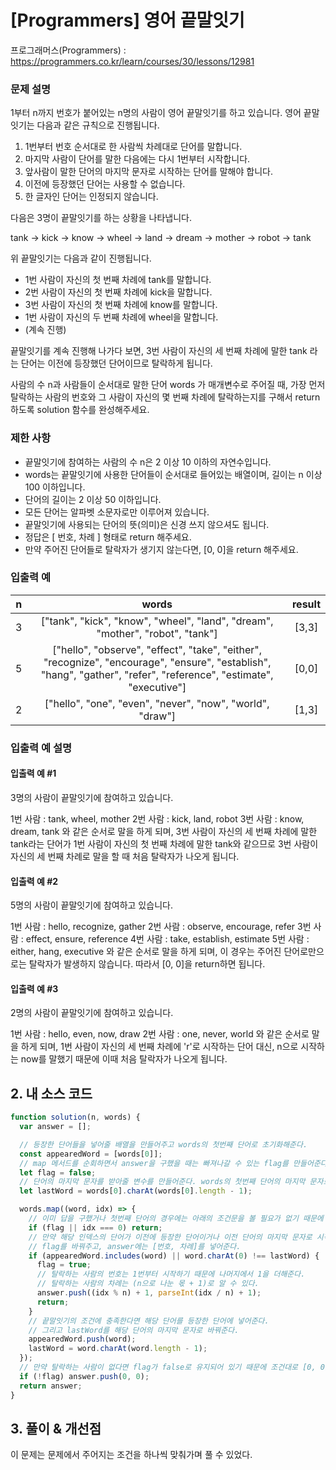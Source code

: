 # [Programmers] 영어 끝말잇기

프로그래머스(Programmers) : https://programmers.co.kr/learn/courses/30/lessons/12981

### 문제 설명

1부터 n까지 번호가 붙어있는 n명의 사람이 영어 끝말잇기를 하고 있습니다. 영어 끝말잇기는 다음과 같은 규칙으로 진행됩니다.

1. 1번부터 번호 순서대로 한 사람씩 차례대로 단어를 말합니다.
2. 마지막 사람이 단어를 말한 다음에는 다시 1번부터 시작합니다.
3. 앞사람이 말한 단어의 마지막 문자로 시작하는 단어를 말해야 합니다.
4. 이전에 등장했던 단어는 사용할 수 없습니다.
5. 한 글자인 단어는 인정되지 않습니다.

다음은 3명이 끝말잇기를 하는 상황을 나타냅니다.

tank → kick → know → wheel → land → dream → mother → robot → tank

위 끝말잇기는 다음과 같이 진행됩니다.

- 1번 사람이 자신의 첫 번째 차례에 tank를 말합니다.
- 2번 사람이 자신의 첫 번째 차례에 kick을 말합니다.
- 3번 사람이 자신의 첫 번째 차례에 know를 말합니다.
- 1번 사람이 자신의 두 번째 차례에 wheel을 말합니다.
- (계속 진행)

끝말잇기를 계속 진행해 나가다 보면, 3번 사람이 자신의 세 번째 차례에 말한 tank 라는 단어는 이전에 등장했던 단어이므로 탈락하게 됩니다.

사람의 수 n과 사람들이 순서대로 말한 단어 words 가 매개변수로 주어질 때, 가장 먼저 탈락하는 사람의 번호와 그 사람이 자신의 몇 번째 차례에 탈락하는지를 구해서 return 하도록 solution 함수를 완성해주세요.

### 제한 사항

- 끝말잇기에 참여하는 사람의 수 n은 2 이상 10 이하의 자연수입니다.
- words는 끝말잇기에 사용한 단어들이 순서대로 들어있는 배열이며, 길이는 n 이상 100 이하입니다.
- 단어의 길이는 2 이상 50 이하입니다.
- 모든 단어는 알파벳 소문자로만 이루어져 있습니다.
- 끝말잇기에 사용되는 단어의 뜻(의미)은 신경 쓰지 않으셔도 됩니다.
- 정답은 [ 번호, 차례 ] 형태로 return 해주세요.
- 만약 주어진 단어들로 탈락자가 생기지 않는다면, [0, 0]을 return 해주세요.

### 입출력 예

|  n  |                                                                               words                                                                                | result |
| :-: | :----------------------------------------------------------------------------------------------------------------------------------------------------------------: | :----: |
|  3  |                                           ["tank", "kick", "know", "wheel", "land", "dream", "mother", "robot", "tank"]                                            | [3,3]  |
|  5  | ["hello", "observe", "effect", "take", "either", "recognize", "encourage", "ensure", "establish", "hang", "gather", "refer", "reference", "estimate", "executive"] | [0,0]  |
|  2  |                                                     ["hello", "one", "even", "never", "now", "world", "draw"]                                                      | [1,3]  |

### 입출력 예 설명

#### 입출력 예 #1

3명의 사람이 끝말잇기에 참여하고 있습니다.

1번 사람 : tank, wheel, mother
2번 사람 : kick, land, robot
3번 사람 : know, dream, tank
와 같은 순서로 말을 하게 되며, 3번 사람이 자신의 세 번째 차례에 말한 tank라는 단어가 1번 사람이 자신의 첫 번째 차례에 말한 tank와 같으므로 3번 사람이 자신의 세 번째 차례로 말을 할 때 처음 탈락자가 나오게 됩니다.

#### 입출력 예 #2

5명의 사람이 끝말잇기에 참여하고 있습니다.

1번 사람 : hello, recognize, gather
2번 사람 : observe, encourage, refer
3번 사람 : effect, ensure, reference
4번 사람 : take, establish, estimate
5번 사람 : either, hang, executive
와 같은 순서로 말을 하게 되며, 이 경우는 주어진 단어로만으로는 탈락자가 발생하지 않습니다. 따라서 [0, 0]을 return하면 됩니다.

#### 입출력 예 #3

2명의 사람이 끝말잇기에 참여하고 있습니다.

1번 사람 : hello, even, now, draw
2번 사람 : one, never, world
와 같은 순서로 말을 하게 되며, 1번 사람이 자신의 세 번째 차례에 'r'로 시작하는 단어 대신, n으로 시작하는 now를 말했기 때문에 이때 처음 탈락자가 나오게 됩니다.

## 2. 내 소스 코드

```javascript
function solution(n, words) {
  var answer = [];

  // 등장한 단어들을 넣어줄 배열을 만들어주고 words의 첫번째 단어로 초기화해준다.
  const appearedWord = [words[0]];
  // map 메서드를 순회하면서 answer을 구했을 때는 빠져나갈 수 있는 flag를 만들어준다.
  let flag = false;
  // 단어의 마지막 문자를 받아줄 변수를 만들어준다. words의 첫번째 단어의 마지막 문자로 초기화해준다.
  let lastWord = words[0].charAt(words[0].length - 1);

  words.map((word, idx) => {
    // 이미 답을 구했거나 첫번째 단어의 경우에는 아래의 조건문을 볼 필요가 없기 때문에 return해준다.
    if (flag || idx === 0) return;
    // 만약 해당 인덱스의 단어가 이전에 등장한 단어이거나 이전 단어의 마지막 문자로 시작하지 않는다면
    // flag를 바꿔주고, answer에는 [번호, 차례]를 넣어준다.
    if (appearedWord.includes(word) || word.charAt(0) !== lastWord) {
      flag = true;
      // 탈락하는 사람의 번호는 1번부터 시작하기 때문에 나머지에서 1을 더해준다.
      // 탈락하는 사람의 차례는 (n으로 나눈 몫 + 1)로 알 수 있다.
      answer.push((idx % n) + 1, parseInt(idx / n) + 1);
      return;
    }
    // 끝말잇기의 조건에 충족한다면 해당 단어를 등장한 단어에 넣어준다.
    // 그리고 lastWord를 해당 단어의 마지막 문자로 바꿔준다.
    appearedWord.push(word);
    lastWord = word.charAt(word.length - 1);
  });
  // 만약 탈락하는 사람이 없다면 flag가 false로 유지되어 있기 때문에 조건대로 [0, 0]을 return해준다.
  if (!flag) answer.push(0, 0);
  return answer;
}
```

## 3. 풀이 & 개선점

이 문제는 문제에서 주어지는 조건을 하나씩 맞춰가며 풀 수 있었다.
